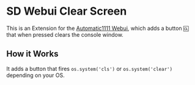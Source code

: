 ﻿# SD Webui Clear Screen
This is an Extension for the [Automatic1111 Webui](https://github.com/AUTOMATIC1111/stable-diffusion-webui), which adds a button `🆑` that when pressed clears the console window.

## How it Works
It adds a button that fires `os.system('cls')` or `os.system('clear')` depending on your OS.